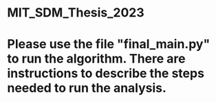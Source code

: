 # MIT_SDM_Thesis_2023
# Please use the file "final_main.py" to run the algorithm. There are instructions to describe the steps needed to run the analysis.
